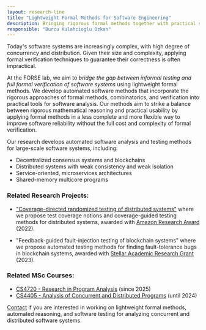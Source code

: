 ```yaml
---
layout: research-line
title: "Lightweight Formal Methods for Software Engineering"
description: Bringing rigorous formal methods together with practical software engineering (FORSE).
responsible: "Burcu Kulahcioglu Ozkan"
---
```



Today's software systems are increasingly complex, with high degree of concurrency and distribution. Given their size and complexity, applying formal verification techniques to guarantee their correctness is often impractical. 

At the FORSE lab, we aim to *bridge the gap between informal testing and full formal verification of software systems* using lightweight formal methods. We develop automated software methods that incorporate the rigorous approaches of formal methods, combinatorics, and verification into practical tools for software analysis. Our methods aim to strike a balance between rigorous mathematical reasoning and practical usability by applying formal methods in a less complete and more flexible way to improve software reliability without the full cost and complexity of formal verification.

Our research develops automated software analysis and testing methods for large-scale software systems, including:

-	Decentralized consensus systems and blockchains
-	Distributed systems with weak consistency and weak isolation
-	Service-oriented, microservices architectures
-	Shared-memory multicore programs



### Related Research Projects:

* ["Coverage-directed randomized testing of distributed systems"](https://www.amazon.science/research-awards/recipients/burcu-kulahcioglu-ozkan) where we propose test coverage notions and coverage-guided testing methods for distributed systems, awarded with [Amazon Research Award](https://www.amazon.science/research-awards/) (2022).

* "Feedback-guided fault-injection testing of blockchain systems" where we propose automated testing methods for finding fault-tolerance bugs in blockchain systems, awarded with [Stellar Academic Research Grant](https://research.stellar.org/research-grants) (2023).



### Related MSc Courses:

* [CS4720 - Research in Program Analysis](https://cs4720.github.io/) (since 2025)
* [CS4405 - Analysis of Concurrent and Distributed Programs](https://cs4405.github.io/) (until 2024)



[Contact](mailto:b.ozkan@tudelft.nl) if you are interested in working on lightweight formal methods, automated reasoning, and software testing for analyzing concurrent and distributed software systems.

<!--
The research is related to the work in the [CI4SE]({% link _researchlines/ci4se.md %}), [Software Engineering for Fintech](https://se.ewi.tudelft.nl/research-lines/se-for-fintech/), and [Software Quality](https://se.ewi.tudelft.nl/research-lines/software-quality/) research lines. -->



